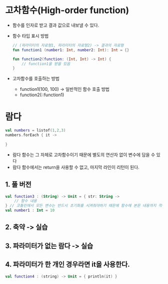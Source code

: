 # 고차함수(High-order function)
- 함수를 인자로 받고 결과 값으로 내보낼 수 있다.

- 함수 타입 표시 방법
    ```kotlin
    // (파라미터의 자료형1, 파라미터의 자료형2) -> 결과의 자료형
    fun function1 (number1: Int, number2: Int): Int = {}
    
    fun function2(function: (Int, Int) -> Int) {
        // function1을 받을 있음
    } 
    ```

- 고차함수를 호출하는 방법
  - function1(100, 100) -> 일반적인 함수 호출 방법
  - function2(::function1)

# 람다

```kotlin
val numbers = listof(1,2,3)
numbers.forEach { it ->
    
}
```

- 람다 함수는 그 자체로 고차함수이기 때문에 별도의 연산자 없이 변수에 담을 수 있다
- 람다 함수에서는 return을 사용할 수 없고, 마지막 라인이 리턴이 된다.

## 1. 풀 버전
```kotlin
val function3 : (String) -> Unit = { str: String -> 
    // 함수 내용
} // 코틀린에서 모든 변수는 반드시 초기화를 시켜줘야하기 때문에 함수에 본문 내용까지 작성을 해줘야 한다.
val number1 : Int = 10
```

## 2. 축약 -> 실습

## 3. 파라미터가 없는 람다 -> 실습

## 4. 파라미터가 한 개인 경우라면 it을 사용한다.
```kotlin
val function4 : (string) -> Unit = { println(it) }
```